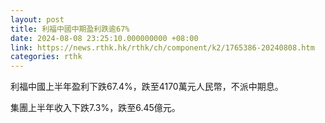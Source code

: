 ```yaml
---
layout: post
title: 利福中國中期盈利跌逾67%
date: 2024-08-08 23:25:10.000000000 +08:00
link: https://news.rthk.hk/rthk/ch/component/k2/1765386-20240808.htm
categories: rthk
---
```


利福中國上半年盈利下跌67.4%，跌至4170萬元人民幣，不派中期息。

集團上半年收入下跌7.3%，跌至6.45億元。
